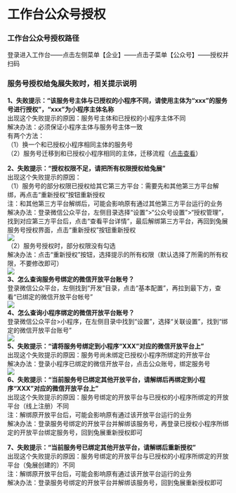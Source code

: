 # 工作台公众号授权

### **工作台公众号授权路径**

登录进入工作台——点击左侧菜单【企业】——点击子菜单【公众号】——授权并扫码

### **服务号授权给兔展失败时，相关提示说明**

  
**1、失败提示：“该服务号主体与已授权的小程序不同，请使用主体为“xxx”的服务号进行授权”，“xxx”为小程序主体名称**  
出现这个失败提示的原因：服务号主体和已授权的小程序主体不同  
解决办法：必须保证小程序主体与服务号主体一致  
有两个方法：  
（1）换一个和已授权小程序相同主体的服务号  
（2）服务号迁移到和已授权小程序相同的主体，迁移流程（[点击查看](https://jingyan.baidu.com/article/17bd8e5254fcba85aa2bb879.html)）  
  
**2、失败提示：“授权权限不足，请把所有权限授权给兔展”**  
出现这个失败提示的原因：  
（1）服务号的部分权限已授权给其它第三方平台：需要先和其他第三方平台解绑，再点击“重新授权”按钮重新授权  
注：和其他第三方平台解绑后，可能会影响原有通过其他第三方平台运行的业务  
解决办法：登录微信公众平台，左侧目录选择“设置”&gt;“公众号设置”&gt;“授权管理”，找到对应第三方平台后，点击“查看平台详情”，最后解绑第三方平台，再回到兔展服务号授权界面，点击“重新授权”按钮重新授权  
![](http://bbscdn.rabbitpre.com/data/attachment/forum/201905/15/152223y8uy6kquweyhwwcy.png)  
（2）服务号授权时，部分权限没有勾选  
解决办法：点击“重新授权”按钮，选择提示的所有权限（默认选择了所需的所有权限，不要修改即可）  
![](http://bbscdn.rabbitpre.com/data/attachment/forum/201905/14/161150y7lvessserabg3nl.png)  
**3、怎么查询服务号绑定的微信开放平台账号？**  
登录微信公众平台，左侧找到“开发”目录，点击“基本配置”，再拉到最下方，查看“已绑定的微信开放平台帐号”  
![](http://bbscdn.rabbitpre.com/data/attachment/forum/201905/14/180705shjwu252d2tdn8rh.png)  
**4、怎么查询小程序绑定的微信开放平台账号？**  
登录微信公众平台&gt;小程序，在左侧目录中找到“设置”，选择“关联设置”，找到“绑定的微信开放平台账号”  
![](http://bbscdn.rabbitpre.com/data/attachment/forum/201905/14/181020zxfa4kkxifd5otoo.png)  
**5、失败提示：“请将服务号绑定到小程序“XXX”对应的微信开放平台上”**  
出现这个失败提示的原因：服务号尚未绑定已授权小程序所绑定的开放平台  
解决办法：登录小程序已绑定的微信开放平台，点击公众账号，绑定服务号  
![](http://3jke.bafangka.com/upload/image/20180606/20180606145113_65017.png)  
**6、失败提示：“当前服务号已绑定其他开放平台，请解绑后再绑定到小程序“XXX”对应的微信开放平台上”**  
出现这个失败提示的原因：服务号绑定的开放平台与已授权的小程序所绑定的开放平台（线上注册）不同  
注：解绑原开放平台后，可能会影响原有通过该开放平台运行的业务  
解决办法：登录服务号绑定的开放平台并解绑该服务号，再登录已授权小程序所绑定的开放平台绑定服务号，回到兔展重新授权即可  
  
**7、失败提示：“当前服务号已绑定其他开放平台，请解绑后重新授权”**  
出现这个失败提示的原因：服务号绑定的开放平台与已授权的小程序所绑定的开放平台（兔展创建的）不同  
注：解绑原开放平台后，可能会影响原有通过该开放平台运行的业务  
解决办法：登录服务号绑定的开放平台并解绑该服务号，回到兔展重新授权即可

